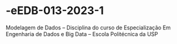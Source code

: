 # -eEDB-013-2023-1
Modelagem de Dados – Disciplina do curso de Especialização Em Engenharia de Dados e Big Data  – Escola Politécnica da USP
